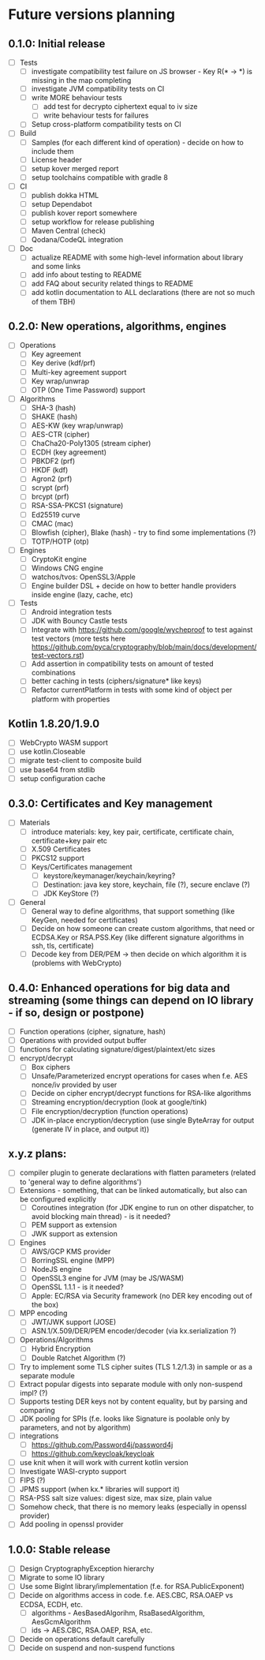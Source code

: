 # Future versions planning

## 0.1.0: Initial release

* [ ] Tests
    * [ ] investigate compatibility test failure on JS browser - Key R(* -> *) is missing in the map completing
    * [ ] investigate JVM compatibility tests on CI
    * [ ] write MORE behaviour tests
        * [ ] add test for decrypto ciphertext equal to iv size
        * [ ] write behaviour tests for failures
    * [ ] Setup cross-platform compatibility tests on CI
* [ ] Build
    * [ ] Samples (for each different kind of operation) - decide on how to include them
    * [ ] License header
    * [ ] setup kover merged report
    * [ ] setup toolchains compatible with gradle 8
* [ ] CI
    * [ ] publish dokka HTML
    * [ ] setup Dependabot
    * [ ] publish kover report somewhere
    * [ ] setup workflow for release publishing
    * [ ] Maven Central (check)
    * [ ] Qodana/CodeQL integration
* [ ] Doc
    * [ ] actualize README with some high-level information about library and some links
    * [ ] add info about testing to README
    * [ ] add FAQ about security related things to README
    * [ ] add kotlin documentation to ALL declarations (there are not so much of them TBH)

## 0.2.0: New operations, algorithms, engines

* [ ] Operations
    * [ ] Key agreement
    * [ ] Key derive (kdf/prf)
    * [ ] Multi-key agreement support
    * [ ] Key wrap/unwrap
    * [ ] OTP (One Time Password) support
* [ ] Algorithms
    * [ ] SHA-3 (hash)
    * [ ] SHAKE (hash)
    * [ ] AES-KW (key wrap/unwrap)
    * [ ] AES-CTR (cipher)
    * [ ] ChaCha20-Poly1305 (stream cipher)
    * [ ] ECDH (key agreement)
    * [ ] PBKDF2 (prf)
    * [ ] HKDF (kdf)
    * [ ] Agron2 (prf)
    * [ ] scrypt (prf)
    * [ ] brcypt (prf)
    * [ ] RSA-SSA-PKCS1 (signature)
    * [ ] Ed25519 curve
    * [ ] CMAC (mac)
    * [ ] Blowfish (cipher), Blake (hash) - try to find some implementations (?)
    * [ ] TOTP/HOTP (otp)
* [ ] Engines
    * [ ] CryptoKit engine
    * [ ] Windows CNG engine
    * [ ] watchos/tvos: OpenSSL3/Apple
    * [ ] Engine builder DSL + decide on how to better handle providers inside engine (lazy, cache, etc)
* [ ] Tests
    * [ ] Android integration tests
    * [ ] JDK with Bouncy Castle tests
    * [ ] Integrate with https://github.com/google/wycheproof to test against test vectors
      (more tests here https://github.com/pyca/cryptography/blob/main/docs/development/test-vectors.rst)
    * [ ] Add assertion in compatibility tests on amount of tested combinations
    * [ ] better caching in tests (ciphers/signature* like keys)
    * [ ] Refactor currentPlatform in tests with some kind of object per platform with properties

## Kotlin 1.8.20/1.9.0

* [ ] WebCrypto WASM support
* [ ] use kotlin.Closeable
* [ ] migrate test-client to composite build
* [ ] use base64 from stdlib
* [ ] setup configuration cache

## 0.3.0: Certificates and Key management

* [ ] Materials
    * [ ] introduce materials: key, key pair, certificate, certificate chain, certificate+key pair etc
    * [ ] X.509 Certificates
    * [ ] PKCS12 support
    * [ ] Keys/Certificates management
        * [ ] keystore/keymanager/keychain/keyring?
        * [ ] Destination: java key store, keychain, file (?), secure enclave (?)
        * [ ] JDK KeyStore (?)
* [ ] General
    * [ ] General way to define algorithms, that support something (like KeyGen, needed for certificates)
    * [ ] Decide on how someone can create custom algorithms, that need or ECDSA.Key or RSA.PSS.Key
      (like different signature algorithms in ssh, tls, certificate)
    * [ ] Decode key from DER/PEM -> then decide on which algorithm it is (problems with WebCrypto)

## 0.4.0: Enhanced operations for big data and streaming (some things can depend on IO library - if so, design or postpone)

* [ ] Function operations (cipher, signature, hash)
* [ ] Operations with provided output buffer
* [ ] functions for calculating signature/digest/plaintext/etc sizes
* [ ] encrypt/decrypt
    * [ ] Box ciphers
    * [ ] Unsafe/Parameterized encrypt operations for cases when f.e. AES nonce/iv provided by user
    * [ ] Decide on cipher encrypt/decrypt functions for RSA-like algorithms
    * [ ] Streaming encryption/decryption (look at google/tink)
    * [ ] File encryption/decryption (function operations)
    * [ ] JDK in-place encryption/decryption (use single ByteArray for output (generate IV in place, and output it))

## x.y.z plans:

* [ ] compiler plugin to generate declarations with flatten parameters (related to 'general way to define algorithms')
* [ ] Extensions - something, that can be linked automatically, but also can be configured explicitly
    * [ ] Coroutines integration (for JDK engine to run on other dispatcher, to avoid blocking main thread) - is it needed?
    * [ ] PEM support as extension
    * [ ] JWK support as extension
* [ ] Engines
    * [ ] AWS/GCP KMS provider
    * [ ] BorringSSL engine (MPP)
    * [ ] NodeJS engine
    * [ ] OpenSSL3 engine for JVM (may be JS/WASM)
    * [ ] OpenSSL 1.1.1 - is it needed?
    * [ ] Apple: EC/RSA via Security framework (no DER key encoding out of the box)
* [ ] MPP encoding
    * [ ] JWT/JWK support (JOSE)
    * [ ] ASN.1/X.509/DER/PEM encoder/decoder (via kx.serialization ?)
* [ ] Operations/Algorithms
    * [ ] Hybrid Encryption
    * [ ] Double Ratchet Algorithm (?)
* [ ] Try to implement some TLS cipher suites (TLS 1.2/1.3) in sample or as a separate module
* [ ] Extract popular digests into separate module with only non-suspend impl? (?)
* [ ] Supports testing DER keys not by content equality, but by parsing and comparing
* [ ] JDK pooling for SPIs (f.e. looks like Signature is poolable only by parameters, and not by algorithm)
* [ ] integrations
    * [ ] https://github.com/Password4j/password4j
    * [ ] https://github.com/keycloak/keycloak
* [ ] use knit when it will work with current kotlin version
* [ ] Investigate WASI-crypto support
* [ ] FIPS (?)
* [ ] JPMS support (when kx.* libraries will support it)
* [ ] RSA-PSS salt size values: digest size, max size, plain value
* [ ] Somehow check, that there is no memory leaks (especially in openssl provider)
* [ ] Add pooling in openssl provider

## 1.0.0: Stable release

* [ ] Design CryptographyException hierarchy
* [ ] Migrate to some IO library
* [ ] Use some BigInt library/implementation (f.e. for RSA.PublicExponent)
* [ ] Decide on algorithms access in code. f.e. AES.CBC, RSA.OAEP vs ECDSA, ECDH, etc.
    * [ ] algorithms - AesBasedAlgorihm, RsaBasedAlgorithm, AesGcmAlgorithm
    * [ ] ids -> AES.CBC, RSA.OAEP, RSA, etc.
* [ ] Decide on operations default carefully
* [ ] Decide on suspend and non-suspend functions
